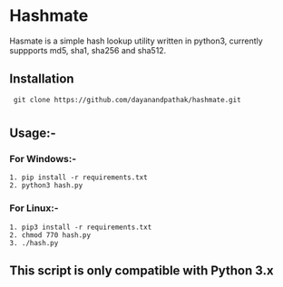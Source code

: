 # Hashmate

Hasmate is a simple hash lookup utility written in python3, currently suppports md5, sha1, sha256 and sha512.

## Installation
```
 git clone https://github.com/dayanandpathak/hashmate.git
```
# 

## Usage:-

### For Windows:-

``` 
1. pip install -r requirements.txt
2. python3 hash.py
```

### For Linux:-

```
1. pip3 install -r requirements.txt
2. chmod 770 hash.py
3. ./hash.py
```
## This script is only compatible with Python 3.x
